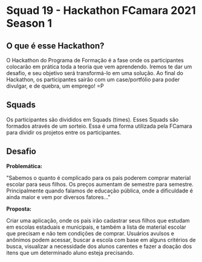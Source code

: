 # Squad 19 - Hackathon FCamara 2021 Season 1

## O que é esse Hackathon?

O Hackathon do Programa de Formação é a fase onde os participantes colocarão em prática toda a teoria que vem aprendendo. Iremos te dar um desafio, e seu objetivo será transformá-lo em uma solução. Ao final do Hackathon, os participantes sairão com um case/portfólio para poder divulgar, e de quebra, um emprego! =P

## Squads

Os participantes são divididos em Squads (times). Esses Squads são formados através de um sorteio. Essa é uma forma utilizada pela FCamara para dividir os projetos entre os participantes.

## Desafio

**Problemática:**

"Sabemos o quanto é complicado para os pais poderem comprar material escolar para seus filhos. Os preços aumentam de semestre para semestre. Principalmente quando falamos de educação pública, onde a dificuldade é ainda maior e vem por diversos fatores..."

**Proposta:**

Criar uma aplicação, onde os pais irão cadastrar seus filhos que estudam em escolas estaduais e municipais, e também a lista de material escolar que precisam e não tem condições de comprar. Usuários avulsos e anônimos podem acessar, buscar a escola com base em alguns critérios de busca, visualizar a necessidade dos alunos carentes e fazer a doação dos itens que um determinado aluno esteja precisando.
